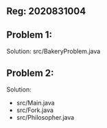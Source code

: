 ## Reg: 2020831004

## Problem 1: 
Solution: src/BakeryProblem.java

## Problem 2:
Solution: 
- src/Main.java
- src/Fork.java
- src/Philosopher.java
      


